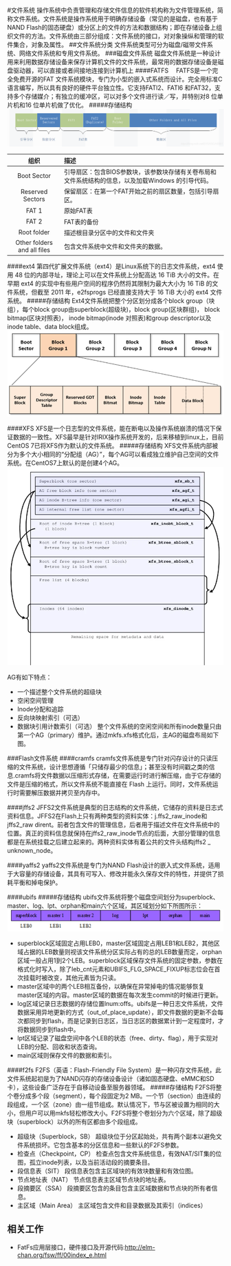 #文件系统
操作系统中负责管理和存储文件信息的软件机构称为文件管理系统，简称文件系统。文件系统是操作系统用于明确存储设备（常见的是磁盘，也有基于NAND Flash的固态硬盘）或分区上的文件的方法和数据结构；即在存储设备上组织文件的方法。文件系统由三部分组成：文件系统的接口，对对象操纵和管理的软件集合，对象及属性。
##文件系统分类
文件系统类型可分为磁盘/磁带文件系统、网络文件系统和专用文件系统。
###磁盘文件系统
磁盘文件系统是一种设计用来利用数据存储设备来保存计算机文件的文件系统，最常用的数据存储设备是磁盘驱动器，可以直接或者间接地连接到计算机上
####FATFS
 FATFS是一个完全免费开源的FAT 文件系统模块，专门为小型的嵌入式系统而设计。完全用标准C 语言编写，所以具有良好的硬件平台独立性。它支持FATl2、FATl6 和FAT32，支持多个存储媒介；有独立的缓冲区，可以对多个文件进行读／写，并特别对8 位单片机和16 位单片机做了优化。
#####存储结构
<img src="src/FatFs.png" alt="FatFs"  />  

| 组织 | 描述 |
| :------: | :------|
| Boot Sector | 引导扇区：包含BIOS参数块，该参数块存储有关卷布局和文件系统结构的信息，以及加载Windows 的引导代码。  |
| Reserved Sectors |  保留扇区：在第一个FAT开始之前的扇区数量，包括引导扇区。 |
| FAT 1 |  原始FAT表 |
| FAT 2 |  FAT表的备份 |
| Root folder  |  描述根目录分区中的文件和文件夹 |
| Other folders and all files  |  包含文件系统中文件和文件夹的数据。 |

####ext4
第四代扩展文件系统（ext4）是Linux系统下的日志文件系统，ext4 使用 48 位的内部寻址，理论上可以在文件系统上分配高达 16 TiB 大小的文件。在早期 ext4 的实现中有些用户空间的程序仍然将其限制为最大大小为 16 TiB 的文件系统，但截至 2011 年，e2fsprogs 已经直接支持大于 16 TiB 大小的 ext4 文件系统。
#####存储结构
Ext4文件系统把整个分区划分成各个block group（块组），每个block group由superblock(超级块)，block group(区块群组)， block bitmap(区块对照表)， inode bitmap(inode 对照表)和group descriptor以及inode table、data block组成。
<img src="src/ext4.png" alt="ext4"  />  

####XFS
XFS是一个日志型的文件系统，能在断电以及操作系统崩溃的情况下保证数据的一致性。XFS最早是针对IRIX操作系统开发的，后来移植到linux上，目前CentOS 7已将XFS作为默认的文件系统。
#####存储结构
XFS文件系统内部被分为多个大小相同的“分配组（AG）”，每个AG可以看成独立维护自己空间的文件系统。在CentOS7上默认的是创建4个AG。
<img src="src/XFS.png" alt="XFS"  />  

AG有如下特点：
+ 一个描述整个文件系统的超级块
+ 空闲空间管理
+ Inode分配和追踪
+ 反向块映射索引（可选）
+ 数据块引用计数索引（可选）
整个文件系统的空闲空间和所有inode数量只由第一个AG（primary）维护。通过mkfs.xfs格式化后，主AG的磁盘布局如下图。

###Flash文件系统
####cramfs
cramfs文件系统是专门针对闪存设计的只读压缩的文件系统，设计思想遵循「只储存最少的信息」；甚至没有时间戳之类的信息.cramfs将文件数据以压缩形式存储，在需要运行时进行解压缩，由于它存储的文件是压缩的格式，所以文件系统不能直接在 Flash 上运行。同时，文件系统运行时需要解压数据并拷贝至内存中。

####jffs2
JFFS2文件系统是典型的日志结构的文件系统，它储存的资料是日志式资料信息。JFFS2在Flash上​​只有两种类型的资料实体：j.ffs2_raw_inode和jffs2_raw dirent。前者包含文件的管理信息，后者用于描述文件在文件系统中的位置。真正的资料信息就保持在jffs2_raw_inode节点的后面，大部分管理的信息都是在系统挂载之后建立起来的。两种资料实体有着公共的文件头结构jffs2 _ unknown_node。

####yaffs2
yaffs2文件系统是专门为NAND Flash设计的嵌入式文件系统，适用于大容量的存储设备，其具有可写入、修改并能永久保存文件的特性，并提供了损耗平衡和掉电保护。

####ubifs
#####存储结构
ubifs文件系统将整个磁盘空间划分为superblock、master、log、lpt、orphan和main六个区域，其区域划分如下所图所示：
<img src="src/UBIFS.png" alt="UBIFS"  />  

* superblock区域固定占用LEB0，master区域固定占用LEB1和LEB2，其他区域占据的LEB数量则视该文件系统分区实际占有的总的LEB数量而定，orphan区域一般占用1到2个LEB。superblock区域保存文件系统的固定参数，参数在格式化时写入，除了leb_cnt元素和UBIFS_FLG_SPACE_FIXUP标志位会在首次挂载时被改变，其他元素皆为只读。
* master区域中的两个LEB相互备份，以确保在异常掉电的情况能够恢复master区域的内容。master区域的数据在每次发生commit的时候进行更新。
* log区域记录日志数据的存储位置lnum:offs。ubifs是一种日志文件系统，文件数据采用异地更新的方式（out_of_place_update），即文件数据的更新不会每次都同步到flash，而是记录到日志区，当日志区的数据累计到一定程度时，才将数据同步到flash中。
* lpt区域记录了磁盘空间中各个LEB的状态（free、dirty、flag），用于实现对LEB的分配、回收和状态查询。
* main区域则保存文件的数据和索引。

####f2fs
F2FS（英语：Flash-Friendly File System）是一种闪存文件系统，此文件系统起初是为了NAND闪存的存储设备设计（诸如固态硬盘、eMMC和SD卡），这些设备广泛存在于自移动设备至服务器领域。
#####存储结构
F2FS将整个卷分成多个段（segment），每个段固定为2 MB。一个节（section）由连续的段组成，一个区（zone）由一组节组成。默认情况下，节与区被设置为相同的大小，但用户可以用mkfs轻松修改大小。F2FS将整个卷划分为六个区域，除了超级块（superblock）以外的所有区都由多个段组成。
* 超级块（Superblock，SB）
超级块位于分区起始处，共有两个副本以避免文件系统损坏。它包含基本的分区信息和一些默认的F2FS参数。
* 检查点（Checkpoint，CP）
检查点包含文件系统信息，有效NAT/SIT集的位图，孤立inode列表，以及当前活动段的摘要条目。
* 段信息表（SIT）
段信息表包含主区域块的有效块数量和有效位图。
* 节点地址表（NAT）
节点信息表主区域节点块的地址表。
* 段摘要区（SSA）
段摘要区包含的条目包含主区域数据和节点块的所有者信息。
* 主区域（Main Area）
主区域包含文件和目录数据及其索引（indices）

## 相关工作
* FatFs应用层接口，硬件接口及开源代码:http://elm-chan.org/fsw/ff/00index_e.html
